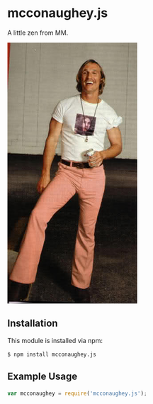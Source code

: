 # mcconaughey.js

A little zen from MM.

![Wooderson](./src/wooderson.jpg)


## Installation

This module is installed via npm:

``` bash
$ npm install mcconaughey.js
```

## Example Usage

``` js
var mcconaughey = require('mcconaughey.js');
```
